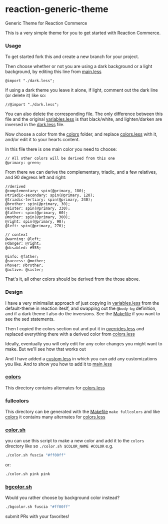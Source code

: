 # reaction-generic-theme
Generic Theme for Reaction Commerce

This is a very simple theme for you to get started with Reaction
Commerce.

### Usage

To get started fork this and create a new branch for your project.

Then choose whether or not you are using a dark
background or a light background, by editing this line from
[main.less](client/styles/main.less)

```
@import "./dark.less";
```

If using a dark theme you leave it alone, if light, comment out the
dark line (or delete it) like so:

```
//@import "./dark.less";
```

You can also delete the corresponding file.  The only difference between this file and the original
[variables.less](https://github.com/reactioncommerce/reaction/blob/master/imports/plugins/included/default-theme/client/styles/variables.less)
is that black/white, and lighten/darken are inversed in the [dark.less](client/styles/dark.less) file.

Now choose a color from the [colors](client/styles/colors) folder, and
replace [colors.less](client/styles/colors.less) with it, and/or edit it to your hearts content.

In this file there is one main color you need to choose:

```
// All other colors will be derived from this one
@primary: green;
```

From there we can derive the complementary, triadic, and a few
relatives, and 90 degress left and right:

```
//derived
@complementary: spin(@primary, 180);
@triadic-secondary: spin(@primary, 120);
@triadic-tertiary: spin(@primary, 240);
@brother: spin(@primary, 30);
@sister: spin(@primary, 330);
@father: spin(@primary, 60);
@mother: spin(@primary, 300);
@right: spin(@primary, 90);
@left: spin(@primary, 270);

// context
@warning: @left;
@danger: @right;
@disabled: #555;

@info: @father;
@success: @mother;
@hover: @brother;
@active: @sister;
```

That's it, all other colors should be derived from the those above.

### Design

I have a very minimalist approach of just copying in
[variables.less](https://github.com/reactioncommerce/reaction/blob/master/imports/plugins/included/default-theme/client/styles/variables.less)
from the default-theme in reaction iteslf, and swapping out the
`@body-bg` definition, and if a dark theme I also do the inversions.
See the [Makefile](client/styles/Makefile) if you want to see the sed
statements.

Then I copied the colors section out and put it in [overrides.less](client/styles/overrides.less)
and replaced everything there with a derived color from
[colors.less](client/styles/colors.less)

Ideally, eventually you will only edit
for any color changes you might want to make.  But we'll see how that
works out

And I have added a [custom.less](client/styles/custom.less) in which you
can add any customizations you like.  And to show you how to add it to
[main.less](client/styles/main.less)

### [colors](client/styles/colors)

This directory contains alternates for
[colors.less](client/styles/colors.less)

### fullcolors

This directory can be generated with the
[Makefile](client/styles/Makefile)
`make fullcolors` and like
[colors](client/styles/colors)
it contains many alternates for
[colors.less](client/styles/colors.less)

### [color.sh](client/styles/color.sh)

you can use this script to make a new color and add it to the `colors`
directory like so `./color.sh $COLOR_NAME #COLOR`  e.g.

```sh
./color.sh fuscia "#ff00ff"
```

or:

```sh
./color.sh pink pink
```

### [bgcolor.sh](client/styles/bgcolor.sh)

Would you rather choose by background color instead?

```sh
./bgcolor.sh fuscia "#ff00ff"
```




submit PRs with your favorites!
